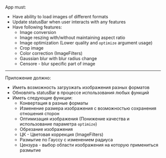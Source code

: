 App must:
 * Have ability to load images of different formats
 * Update statusBar when user interacts with any features
 * Have following features:
    * Image conversion
    * Image reszing with/without maintaining aspect ratio
    * Image optimization (Lower quality and `optimize` argument usage)
    * Crop image
    * Color correction (ImageFilters)
    * Gaussian blur with blur radius change
    * Censore - blur specific part of image
---
Приложение должно:
 * Иметь возможность загрузжать изображения разных форматов
 * Обновлять statusBar в процессе использования любых функций
 * Иметь следующие функции:
    * Конвертация в разные форматы
    * Изменение размера изображения с возможностью сохранения отношения сторон
    * Оптимизация изображения (Понижение качества и использование параметра `optimize`)
    * Обрезание изображения
    * ЦК - Цветовая коррекция (ImageFilters)
    * Размытие по Гауссу с изменением радиуса
    * Цензура - выбор области изображения на которую примениться размытие